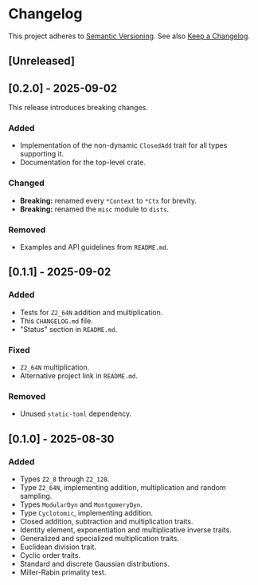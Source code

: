 # Changelog
This project adheres to [Semantic Versioning](https://semver.org/spec/v2.0.0.html).
See also [Keep a Changelog](https://keepachangelog.com/en/1.1.0/).

## [Unreleased]

## [0.2.0] - 2025-09-02
This release introduces breaking changes.

### Added
- Implementation of the non-dynamic `ClosedAdd` trait for all types supporting it.
- Documentation for the top-level crate.

### Changed
- **Breaking:** renamed every `*Context` to `*Ctx` for brevity.
- **Breaking:** renamed the `misc` module to `dists`.

### Removed
- Examples and API guidelines from `README.md`.

## [0.1.1] - 2025-09-02

### Added

- Tests for `Z2_64N` addition and multiplication.
- This `CHANGELOG.md` file.
- "Status" section in `README.md`.

### Fixed

- `Z2_64N` multiplication.
- Alternative project link in `README.md`.

### Removed

- Unused `static-toml` dependency.

## [0.1.0] - 2025-08-30

### Added

- Types `Z2_8` through `Z2_128`.
- Type `Z2_64N`, implementing addition, multiplication and random sampling.
- Types `ModularDyn` and `MontgomeryDyn`.
- Type `Cyclotomic`, implementing addition.
- Closed addition, subtraction and multiplication traits.
- Identity element, exponentiation and multiplicative inverse traits.
- Generalized and specialized multiplication traits.
- Euclidean division trait.
- Cyclic order traits.
- Standard and discrete Gaussian distributions.
- Miller-Rabin primality test.
